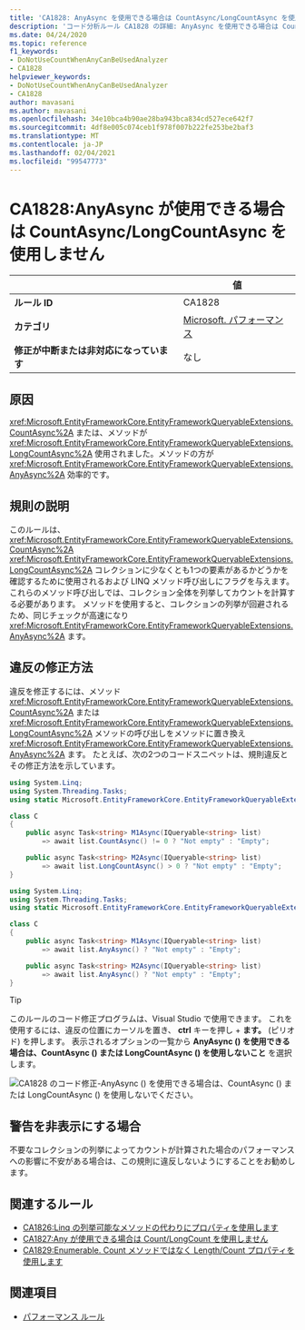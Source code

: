 ```yaml
---
title: 'CA1828: AnyAsync を使用できる場合は CountAsync/LongCountAsync を使用しない (コード分析)'
description: 'コード分析ルール CA1828 の詳細: AnyAsync を使用できる場合は CountAsync/LongCountAsync を使用しない'
ms.date: 04/24/2020
ms.topic: reference
f1_keywords:
- DoNotUseCountWhenAnyCanBeUsedAnalyzer
- CA1828
helpviewer_keywords:
- DoNotUseCountWhenAnyCanBeUsedAnalyzer
- CA1828
author: mavasani
ms.author: mavasani
ms.openlocfilehash: 34e10bca4b90ae28ba943bca834cd527ece642f7
ms.sourcegitcommit: 4df8e005c074ceb1f978f007b222fe253be2baf3
ms.translationtype: MT
ms.contentlocale: ja-JP
ms.lasthandoff: 02/04/2021
ms.locfileid: "99547773"
---
```

# <a name="ca1828-do-not-use-countasynclongcountasync-when-anyasync-can-be-used"></a>CA1828:AnyAsync が使用できる場合は CountAsync/LongCountAsync を使用しません

| | 値 |
|-|-|
| **ルール ID** |CA1828|
| **カテゴリ** |[Microsoft. パフォーマンス](performance-warnings.md)|
| **修正が中断または非対応になっています** |なし|

## <a name="cause"></a>原因

<xref:Microsoft.EntityFrameworkCore.EntityFrameworkQueryableExtensions.CountAsync%2A> または、メソッドが <xref:Microsoft.EntityFrameworkCore.EntityFrameworkQueryableExtensions.LongCountAsync%2A> 使用されました。メソッドの方が <xref:Microsoft.EntityFrameworkCore.EntityFrameworkQueryableExtensions.AnyAsync%2A> 効率的です。

## <a name="rule-description"></a>規則の説明

このルールは、 <xref:Microsoft.EntityFrameworkCore.EntityFrameworkQueryableExtensions.CountAsync%2A> <xref:Microsoft.EntityFrameworkCore.EntityFrameworkQueryableExtensions.LongCountAsync%2A> コレクションに少なくとも1つの要素があるかどうかを確認するために使用されるおよび LINQ メソッド呼び出しにフラグを与えます。 これらのメソッド呼び出しでは、コレクション全体を列挙してカウントを計算する必要があります。 メソッドを使用すると、コレクションの列挙が回避されるため、同じチェックが高速になり <xref:Microsoft.EntityFrameworkCore.EntityFrameworkQueryableExtensions.AnyAsync%2A> ます。

## <a name="how-to-fix-violations"></a>違反の修正方法

違反を修正するには、メソッド <xref:Microsoft.EntityFrameworkCore.EntityFrameworkQueryableExtensions.CountAsync%2A> または <xref:Microsoft.EntityFrameworkCore.EntityFrameworkQueryableExtensions.LongCountAsync%2A> メソッドの呼び出しをメソッドに置き換え <xref:Microsoft.EntityFrameworkCore.EntityFrameworkQueryableExtensions.AnyAsync%2A> ます。 たとえば、次の2つのコードスニペットは、規則違反とその修正方法を示しています。

```csharp
using System.Linq;
using System.Threading.Tasks;
using static Microsoft.EntityFrameworkCore.EntityFrameworkQueryableExtensions;

class C
{
    public async Task<string> M1Async(IQueryable<string> list)
        => await list.CountAsync() != 0 ? "Not empty" : "Empty";

    public async Task<string> M2Async(IQueryable<string> list)
        => await list.LongCountAsync() > 0 ? "Not empty" : "Empty";
}
```

```csharp
using System.Linq;
using System.Threading.Tasks;
using static Microsoft.EntityFrameworkCore.EntityFrameworkQueryableExtensions;

class C
{
    public async Task<string> M1Async(IQueryable<string> list)
        => await list.AnyAsync() ? "Not empty" : "Empty";

    public async Task<string> M2Async(IQueryable<string> list)
        => await list.AnyAsync() ? "Not empty" : "Empty";
}
```

> [!TIP]
> このルールのコード修正プログラムは、Visual Studio で使用できます。 これを使用するには、違反の位置にカーソルを置き、 **ctrl** キーを押し + **ます。** (ピリオド) を押します。 表示されるオプションの一覧から **AnyAsync () を使用できる場合は、CountAsync () または LongCountAsync () を使用しないこと** を選択します。
>
> ![CA1828 のコード修正-AnyAsync () を使用できる場合は、CountAsync () または LongCountAsync () を使用しないでください。](media/ca1828-codefix.png)

## <a name="when-to-suppress-warnings"></a>警告を非表示にする場合

不要なコレクションの列挙によってカウントが計算された場合のパフォーマンスへの影響に不安がある場合は、この規則に違反しないようにすることをお勧めします。

## <a name="related-rules"></a>関連するルール

- [CA1826:Linq の列挙可能なメソッドの代わりにプロパティを使用します](ca1826.md)
- [CA1827:Any が使用できる場合は Count/LongCount を使用しません](ca1827.md)
- [CA1829:Enumerable. Count メソッドではなく Length/Count プロパティを使用します](ca1829.md)

## <a name="see-also"></a>関連項目

- [パフォーマンス ルール](performance-warnings.md)
